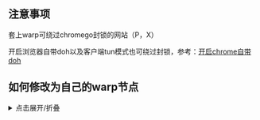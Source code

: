 
## 注意事项

套上warp可绕过chromego封锁的网站（P，X）

开启浏览器自带doh以及客户端tun模式也可绕过封锁，参考：[开启chrome自带doh](https://blog.mareep.net/posts/9993/)

## 如何修改为自己的warp节点

<details>
  <summary>点击展开/折叠</summary>

可以用warp+机器人和提取wg节点替换掉配置文件中的wg信息

[warp提取wireguard网站](https://replit.com/@misaka-blog/wgcf-profile-generator)

[warp+机器人](https://t.me/generatewarpplusbot)


## 订阅链接分享
### 不套warp版本（clashmeta）

```
https://raw.githubusercontent.com/yaney01/chromego_merge/main/sub/merged_proxies_new.yaml
```
### 套warp版本（clashmeta）

```
https://raw.githubusercontent.com/yaney01/chromego_merge/main/sub/merged_warp_proxies_new.yaml
```

### 通用base64链接 （shadowrocket和nekoray系列）
```
https://raw.githubusercontent.com/yaney01/chromego_merge/main/sub/shadowrocket_base64.txt
```

### sing-box订阅链接（1.8.0以上）

```
https://raw.githubusercontent.com/yaney01/chromego_merge/main/sub/sb.json
```


## 客户端推荐
### Windows
- [clash verge](https://github.com/zzzgydi/clash-verge/releases) 
- [nekoray](https://github.com/MatsuriDayo/nekoray)
### android
- [nekobox](https://github.com/MatsuriDayo/NekoBoxForAndroid)
- [clashmeta for android](https://github.com/MetaCubeX/ClashMetaForAndroid/releases)

### ios
- shadowrocket

### macos
- [clashx.meta](https://github.com/MetaCubeX/ClashX.Meta/releases)
- [clash verge](https://github.com/zzzgydi/clash-verge/releases) 
- shadowrocket

## 致谢
- [Alvin9999](https://github.com/Alvin9999/pac2/tree/master)
- [sing-box-subscribe](https://github.com/Toperlock/sing-box-subscribe)

区域设置代码截取自:
- [chromegopacs](https://github.com/markbang/chromegopacs)



